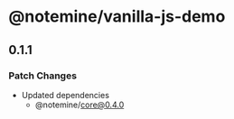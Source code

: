 # @notemine/vanilla-js-demo

## 0.1.1

### Patch Changes

- Updated dependencies
  - @notemine/core@0.4.0
